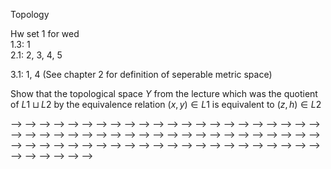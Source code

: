 Topology

Hw set 1 for wed  
1.3: 1  
2.1: 2, 3, 4, 5  

3.1: 1, 4 (See chapter 2 for definition of seperable metric space)  

Show that the topological space $Y$ from the lecture which was the quotient 
of $L1 \sqcup L2$ by the equivalence relation $(x,y) \in L1$ is equivalent to $(z,h) \in L2$

<!--  -->
<!-- Hw set 2 for wed  -->
<!-- <!--  --> -->
<!-- 3.1: 1, 2, 4, 6 (extra credit), 8   -->
<!--  -->
<!-- Hw set 3 for wed  -->
<!--  -->
<!-- 3.2: 1,2,3,4,6,10   -->
<!--  -->
<!-- Hw set 4 for wed -->
<!--  -->
<!-- 3.3: 1,2,3   -->
<!--  -->
<!-- Hw set 5 for wed -->
<!--  -->
<!-- 3:3: 4, 5, 6, 7, 8, 9 (extra credit)   -->
<!--  -->
<!-- HW set 6 for wed -->
<!--  -->
<!-- 3.4: 2, 3, 4, 5, 6 -->
<!--  -->
<!-- HW set 7 for wed -->
<!--  -->
<!-- 5.1: 1, 2, 3, 4, 5, 7   -->
<!--  -->
<!-- HW set 8 for wed -->
<!--  -->
<!-- 5.2 1,2,3,4   -->
<!--  -->
<!--  -->
<!--  -->
<!-- <!--  --> -->
<!-- <!-- Hw set 3 for wed --> -->
<!-- <!--  --> -->
<!-- <!-- 3.2: 2, 3, 6, 11, 12   --> -->
<!-- <!-- 3.3: 1, 2,3   --> -->
<!-- <!--  --> -->
<!-- <!-- <!-- Hw set 4 for fri --> --> -->
<!-- <!-- <!--  --> --> -->
<!-- <!-- <!-- 3.3: 1,3 --> --> -->
<!-- <!-- <!--  --> --> -->
<!-- <!-- HW set 4 for wed --> -->
<!-- <!-- <!--  --> --> -->
<!-- <!-- <!-- 1. Show that rationals Q are totally disconnected with its topology inherited from R --> --> -->
<!-- <!-- <!--  --> --> -->
<!-- <!-- 3.3: 9,10   --> -->
<!-- <!-- 3.4: 2, 3, 4 --> -->
<!-- <!--  --> -->
<!-- <!-- HW set 5 for wed --> -->
<!-- <!--  --> -->
<!-- <!-- 3.4: 5, 6, 8, 9 --> -->
<!-- <!--  --> -->
<!-- <!-- HW set 6 for wed --> -->
<!-- <!--  --> -->
<!-- <!-- 5.1: 1, 2, 3, 4 --> -->
<!-- <!--  --> -->
<!-- <!-- HW set 7 for wed --> -->
<!-- <!--  --> -->
<!-- <!-- 5.1: 5, 6, 7   (You already did it) --> -->
<!-- <!--  --> -->
<!-- <!-- HW 8 --> -->
<!-- <!--  --> -->
<!-- <!-- 5.2: 1,2,3,4   --> -->
<!-- <!--  --> -->
<!-- <!-- HW 9 --> -->
<!-- <!--  --> -->
<!-- <!-- In the proof of Theorem 17 show that the map is a homeomorphism onto image. --> -->
<!-- <!--  --> -->
<!-- <!-- pg 53: 1, 2, 7, 9   --> -->
<!-- <!-- pg 96 2   --> -->
<!-- <!--  --> -->
<!-- <!-- HW 10 mon --> -->
<!-- <!--  --> -->
<!-- <!-- 1. Show that the mobius band $M=[0,1] \times R /(0,x) \sim (1,-x)$ is a vector bundle over $S^1$. That is check local triviality.   --> -->
<!-- <!--  --> -->
<!-- <!-- Lee: 3-1, 3-2, 3-4, 3-5   --> -->
<!-- <!--  --> -->
<!-- <!-- HW 11 fri --> -->
<!-- <!--  --> -->
<!-- <!-- Lee: 4-1, 4-2   --> -->
<!-- <!--  --> -->
<!-- <!-- HW 12 for fri --> -->
<!-- <!--  --> -->
<!-- <!-- Lee, Edition 2: --> -->
<!-- <!--  --> -->
<!-- <!-- 11-5,  11-11, 13-5   --> -->
<!-- <!-- 14-1, 14-5, 14-6   --> -->
<!-- <!--  --> -->
<!-- <!-- Lee --> -->
<!-- <!--  --> -->
<!-- <!-- 16-2,  --> -->
<!-- <!--  --> -->
<!-- <!--  --> -->
<!-- <!--  --> -->
<!-- <!--  --> -->
